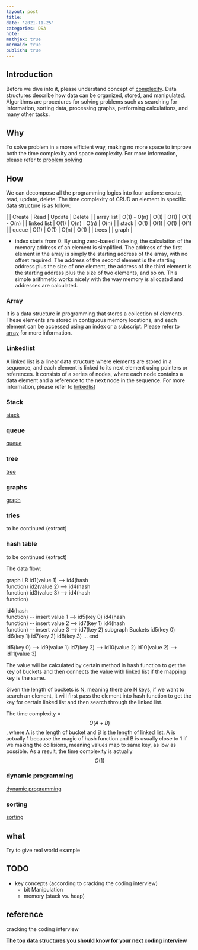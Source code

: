 ```yaml
---
layout: post
title:
date: '2021-11-25'
categories: DSA
note:
mathjax: true
mermaid: true
publish: true
---
```


## Introduction

Before we dive into it, please understand concept of [complexity]({{site.baseurl}}/dsa/2022/05/02/complexity.html). Data structures describe how data can be organized, stored, and manipulated. Algorithms are procedures for solving problems such as searching for information, sorting data, processing graphs, performing calculations, and many other tasks.

## Why

To solve problem in a more efficient way, making no more space to improve both the time complexity and space complexity. For more information, please refer to [problem solving]({{site.baseurl}}/dsa/2023/03/08/solve-problem.html)

## How

We can decompose all the programming logics into four actions: create, read, update, delete. The time complexity of CRUD an element in specific data structure is as follow:

|  | Create | Read | Update | Delete |
| array list | O(1) - O(n) | O(1) | O(1) | O(1) - O(n) |
| linked list | O(1) | O(n) | O(n) | O(n) |
| stack | O(1) | O(1) | O(1) | O(1) |
| queue | O(1) | O(1) | O(n) | O(1) |
| trees |
| graph |

* index starts from 0: By using zero-based indexing, the calculation of the memory address of an element is simplified. The address of the first element in the array is simply the starting address of the array, with no offset required. The address of the second element is the starting address plus the size of one element, the address of the third element is the starting address plus the size of two elements, and so on. This simple arithmetic works nicely with the way memory is allocated and addresses are calculated.

### Array

It is a data structure in programming that stores a collection of elements. These elements are stored in contiguous memory locations, and each element can be accessed using an index or a subscript. Please refer to [array]({{site.baseurl}}/dsa/2022/05/22/array.html) for more information.

### Linkedlist

A linked list is a linear data structure where elements are stored in a sequence, and each element is linked to its next element using pointers or references. It consists of a series of nodes, where each node contains a data element and a reference to the next node in the sequence. For more information, please refer to [linkedlist]({{site.baseurl}}/dsa/2022/05/23/linked_list.html)

### Stack

[stack]({{site.baseurl}}/dsa/2022/06/24/stack.html)

### queue

[queue]({{site.baseurl}}/dsa/2022/06/24/queue.html)

### tree

[tree]({{site.baseurl}}/dsa/2022/06/26/tree.html)

### graphs

[graph]({{site.baseurl}}/dsa/2023/03/19/graph.html)

### tries

to be continued (extract)

### hash table

to be continued (extract)

The data flow:

<div class="mermaid">
graph LR
  id1(value 1) --> id4(hash<br>function)
  id2(value 2) --> id4(hash<br>function)
  id3(value 3) --> id4(hash<br>function)

  id4(hash<br>function) -- insert value 1 --> id5(key 0)
  id4(hash<br>function) -- insert value 2 --> id7(key 1)
  id4(hash<br>function) -- insert value 3 --> id7(key 2)
  subgraph Buckets
    id5(key 0)
    id6(key 1)
    id7(key 2)
    id8(key 3)
    ...
  end

  id5(key 0) --> id9(value 1)
  id7(key 2) --> id10(value 2)
  id10(value 2) --> id11(value 3)
</div>

The value will be calculated by certain method in hash function to get the key of buckets and then connects the value with linked list if the mapping key is the same.

Given the length of buckets is N, meaning there are N keys, if we want to search an element, it will first pass the element into hash function to get the key for certain linked list and then search through the linked list.

The time complexity = $$O(A + B)$$, where A is the length of bucket and B is the length of linked list. A is actually 1 because the magic of hash function and B is usually close to 1 if we making the collisions, meaning values map to same key, as low as possible. As a result, the time complexity is actually $$O(1)$$

### dynamic programming

[dynamic programming]({{site.baseurl}}/dsa/2023/03/24/dynamic-programming.html)

### sorting

[sorting]({{site.baseurl}}/dsa/2023/03/09/sorting.html)

## what

Try to give real world example

## TODO

* key concepts (according to cracking the coding interview)
  * bit Manipulation
  * memory (stack vs. heap)

## reference

cracking the coding interview

[**The top data structures you should know for your next coding interview**](https://www.freecodecamp.org/news/the-top-data-structures-you-should-know-for-your-next-coding-interview-36af0831f5e3/)
